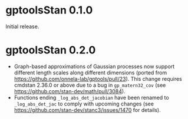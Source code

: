 # gptoolsStan 0.1.0

Initial release.

# gptoolsStan 0.2.0

- Graph-based approximations of Gaussian processes now support different length scales along different dimensions (ported from https://github.com/onnela-lab/gptools/pull/23). This change requires cmdstan 2.36.0 or above due to a bug in `gp_matern32_cov` (see https://github.com/stan-dev/math/pull/3084).
- Functions ending `_log_abs_det_jacobian` have been renamed to `_log_abs_det_jac` to comply with upcoming changes (see https://github.com/stan-dev/stanc3/issues/1470 for details).
